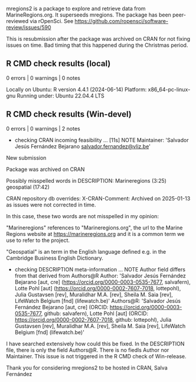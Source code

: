 mregions2 is a package to explore and retrieve data from MarineRegions.org. It 
superseeds mregions. The package has been peer-reviewed via rOpenSci. See 
https://github.com/ropensci/software-review/issues/590

This is resubmission after the package was archived on CRAN for not fixing
issues on time. Bad timing that this happened during the Christmas period.

## R CMD check results (local)

0 errors | 0 warnings | 0 notes

Locally on Ubuntu:
  R version 4.4.1 (2024-06-14)
  Platform: x86_64-pc-linux-gnu
  Running under: Ubuntu 22.04.4 LTS
  
## R CMD check results (Win-devel)

0 errors | 0 warnings | 2 notes

  * checking CRAN incoming feasibility ... [11s] NOTE
  Maintainer: 'Salvador Jesús Fernández Bejarano <salvador.fernandez@vliz.be>'
  
  New submission
  
  Package was archived on CRAN
  
  Possibly misspelled words in DESCRIPTION:
    Marineregions (3:25)
    geospatial (17:42)
  
  CRAN repository db overrides:
    X-CRAN-Comment: Archived on 2025-01-13 as issues were not corrected
      in time.
    
In this case, these two words are not misspelled in my opinion:

"Marineregions" references to "Marineregions.org", the url to the Marine 
Regions website at https://marineregions.org and it is a common term we use to 
refer to the project. 

"Geospatial" is an term in the English language defined e.g. in the Cambridge 
Business English Dictionary.

  * checking DESCRIPTION meta-information ... NOTE
  Author field differs from that derived from Authors@R
    Author:    'Salvador Jesús Fernández Bejarano [aut, cre] (<https://orcid.org/0000-0003-0535-7677>, salvafern), Lotte Pohl [aut] (<https://orcid.org/0000-0002-7607-7018>, lottepohl), Julia Gustavsen [rev], Muralidhar M.A. [rev], Sheila M. Saia [rev], LifeWatch Belgium [fnd] (lifewatch.be)'
    Authors@R: 'Salvador Jesús Fernández Bejarano [aut, cre] (ORCID: <https://orcid.org/0000-0003-0535-7677>, github: salvafern), Lotte Pohl [aut] (ORCID: <https://orcid.org/0000-0002-7607-7018>, github: lottepohl), Julia Gustavsen [rev], Muralidhar M.A. [rev], Sheila M. Saia [rev], LifeWatch Belgium [fnd] (lifewatch.be)'

I have searched extensively how could this be fixed. In the DESCRIPTION file, 
there is only the field Authors@R. There is no fiedls Author nor Maintainer.
This issue is not triggered in the R CMD check of Win-release.

Thank you for considering mregions2 to be hosted in CRAN,
Salva Fernández
